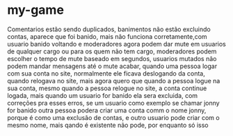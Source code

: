 # my-game  

Comentarios estão sendo duplicados, banimentos não estão excluindo contas, aparece que foi banido, mais não funciona corretamente,com usuario banido voltando e moderadores agora podem dar mute em usuarios de qualquer cargo ou para os quem não tem cargo, moderadores podem escolher o tempo de mute baseado em segundos, usuarios mutados não podem mandar mensagens até o mute acabar, quando uma pessoa logar com sua conta no site, normalmente ele ficava deslogando da conta, quando relogava no site, mais agora quero que quando a pessoa logue na sua conta, mesmo quando a pessoa relogue no site, a conta continue logada, mais quando um usuario for banido ela sera excluida, com correções pra esses erros, se um usuario como exemplo se chamar jonny for banido outra pessoa podera criar uma conta comm o nome jonny, porque é como uma exclusão de contas, e outro usuario pode criar com o mesmo nome, mais qando é existente não pode, por enquanto só isso
